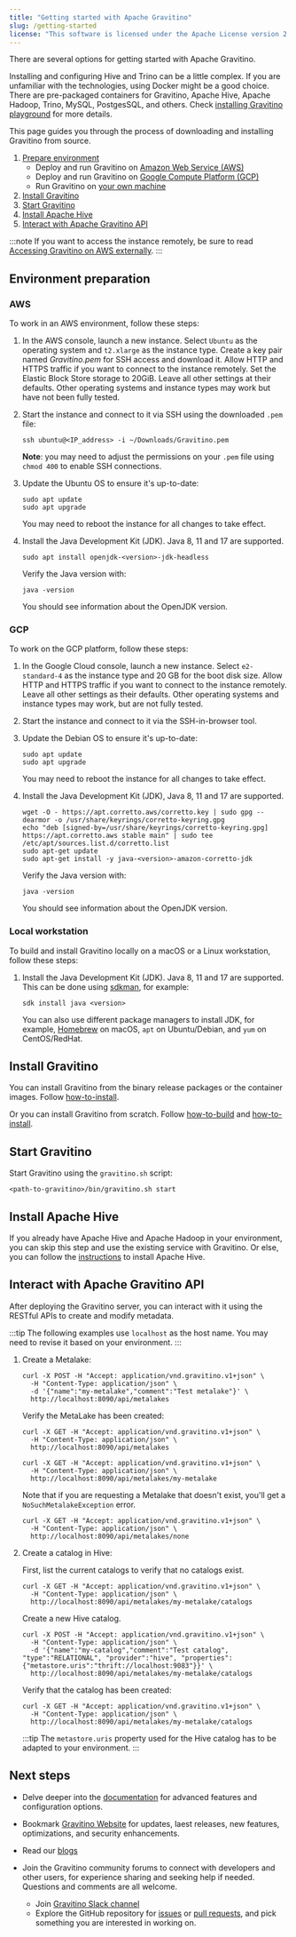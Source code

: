 ```yaml
---
title: "Getting started with Apache Gravitino"
slug: /getting-started
license: "This software is licensed under the Apache License version 2."
---
```


There are several options for getting started with Apache Gravitino.

<!--Docker option-->
Installing and configuring Hive and Trino can be a little complex.
If you are unfamiliar with the technologies, using Docker might be a good choice.
There are pre-packaged containers for Gravitino, Apache Hive, Apache Hadoop,
Trino, MySQL, PostgesSQL, and others.
Check [installing Gravitino playground](./playground.md) for more details.

<!--Build from source-->
This page guides you through the process of downloading and installing Gravitino
from source.

1. [Prepare environment](#environment-preparation)
   - Deploy and run Gravitino on [Amazon Web Service (AWS)](#aws)
   - Deploy and run Gravitino on [Google Compute Platform (GCP)](#gcp)
   - Run Gravitino on [your own machine](#local-workstation)
1. [Install Gravitino](#install-gravitino)
1. [Start Gravitino](#start-gravitino)
1. [Install Apache Hive](#install-apache-hive)
1. [Interact with Apache Gravitino API](#interact-with-apache-gravitino-api)

:::note
If you want to access the instance remotely, be sure to read
[Accessing Gravitino on AWS externally](./aws-remote-access.md).
:::

## Environment preparation

### AWS

To work in an AWS environment, follow these steps:

1. In the AWS console, launch a new instance.
   Select `Ubuntu` as the operating system and `t2.xlarge` as the instance type.
   Create a key pair named *Gravitino.pem* for SSH access and download it.
   Allow HTTP and HTTPS traffic if you want to connect to the instance remotely.
   Set the Elastic Block Store storage to 20GiB.
   Leave all other settings at their defaults.
   Other operating systems and instance types may work but have not been fully tested.

1. Start the instance and connect to it via SSH using the downloaded `.pem` file:

   ```shell
   ssh ubuntu@<IP_address> -i ~/Downloads/Gravitino.pem
   ```

   **Note**: you may need to adjust the permissions on your `.pem` file using
   `chmod 400` to enable SSH connections.

1. Update the Ubuntu OS to ensure it's up-to-date:

   ```shell
   sudo apt update
   sudo apt upgrade
   ```

   <!--TODO: need Red Hat commands?-->
   You may need to reboot the instance for all changes to take effect.

1. Install the Java Development Kit (JDK). Java 8, 11 and 17 are supported.

   ```shell
   sudo apt install openjdk-<version>-jdk-headless
   ```

   Verify the Java version with:

   ```shell
   java -version
   ```

   You should see information about the OpenJDK version.

### GCP

To work on the GCP platform, follow these steps:

1. In the Google Cloud console, launch a new instance.
   Select `e2-standard-4` as the instance type and 20 GB for the boot disk size.
   Allow HTTP and HTTPS traffic if you want to connect to the instance remotely.
   Leave all other settings as their defaults.
   Other operating systems and instance types may work, but are not fully tested.

1. Start the instance and connect to it via the SSH-in-browser tool.

1. Update the Debian OS to ensure it's up-to-date:

   ```shell
   sudo apt update
   sudo apt upgrade
   ```

   You may need to reboot the instance for all changes to take effect.

1. Install the Java Development Kit (JDK), Java 8, 11 and 17 are supported.

   ```shell
   wget -O - https://apt.corretto.aws/corretto.key | sudo gpg --dearmor -o /usr/share/keyrings/corretto-keyring.gpg
   echo "deb [signed-by=/usr/share/keyrings/corretto-keyring.gpg] https://apt.corretto.aws stable main" | sudo tee /etc/apt/sources.list.d/corretto.list
   sudo apt-get update
   sudo apt-get install -y java-<version>-amazon-corretto-jdk
   ```

   Verify the Java version with:

   ```shell
   java -version
   ```

   You should see information about the OpenJDK version.

### Local workstation

To build and install Gravitino locally on a macOS or a Linux workstation,
follow these steps:

1. Install the Java Development Kit (JDK). Java 8, 11 and 17 are supported.
   This can be done using [sdkman](https://sdkman.io/), for example:

   ```shell
   sdk install java <version>
   ```

   You can also use different package managers to install JDK, for example,
   [Homebrew](https://brew.sh/) on macOS, `apt` on Ubuntu/Debian, and
   `yum` on CentOS/RedHat.

## Install Gravitino

You can install Gravitino from the binary release packages or the container images.
Follow [how-to-install](../how-to-install.md).

Or you can install Gravitino from scratch.
Follow [how-to-build](../develop/how-to-build.md) and [how-to-install](../how-to-install.md).

## Start Gravitino

Start Gravitino using the `gravitino.sh` script:

```shell
<path-to-gravitino>/bin/gravitino.sh start
```

## Install Apache Hive

If you already have Apache Hive and Apache Hadoop in your environment,
you can skip this step and use the existing service with Gravitino.
Or else, you can follow the [instructions](./hive.md) to install Apache Hive.

## Interact with Apache Gravitino API

After deploying the Gravitino server, you can interact with it
using the RESTful APIs to create and modify metadata.

:::tip
The following examples use `localhost` as the host name.
You may need to revise it based on your environment.
:::

1. Create a Metalake:

   ```shell
   curl -X POST -H "Accept: application/vnd.gravitino.v1+json" \
     -H "Content-Type: application/json" \
     -d '{"name":"my-metalake","comment":"Test metalake"}' \
     http://localhost:8090/api/metalakes
   ```

   Verify the MetaLake has been created:

   ```shell
   curl -X GET -H "Accept: application/vnd.gravitino.v1+json" \
     -H "Content-Type: application/json" \
     http://localhost:8090/api/metalakes

   curl -X GET -H "Accept: application/vnd.gravitino.v1+json" \
     -H "Content-Type: application/json" \
     http://localhost:8090/api/metalakes/my-metalake
   ```

   Note that if you are requesting a Metalake that doesn't exist, you'll get a
   `NoSuchMetalakeException` error.

   ```shell
   curl -X GET -H "Accept: application/vnd.gravitino.v1+json" \
     -H "Content-Type: application/json" \
     http://localhost:8090/api/metalakes/none
   ```

1. Create a catalog in Hive:

   First, list the current catalogs to verify that no catalogs exist.

   ```shell
   curl -X GET -H "Accept: application/vnd.gravitino.v1+json" \
     -H "Content-Type: application/json" \
     http://localhost:8090/api/metalakes/my-metalake/catalogs
   ```

   Create a new Hive catalog.

   ```shell
   curl -X POST -H "Accept: application/vnd.gravitino.v1+json" \
     -H "Content-Type: application/json" \
     -d '{"name":"my-catalog","comment":"Test catalog", "type":"RELATIONAL", "provider":"hive", "properties":{"metastore.uris":"thrift://localhost:9083"}}' \
     http://localhost:8090/api/metalakes/my-metalake/catalogs
   ```

   Verify that the catalog has been created:

   ```shell
   curl -X GET -H "Accept: application/vnd.gravitino.v1+json" \
     -H "Content-Type: application/json" \
     http://localhost:8090/api/metalakes/my-metalake/catalogs
   ```

   :::tip
   The `metastore.uris` property used for the Hive catalog has to
   be adapted to your environment.
   :::

## Next steps

- Delve deeper into the [documentation](https://gravitino.apache.org/docs/latest)
  for advanced features and configuration options.

- Bookmark [Gravitino Website](https://gravitino.apache.org) for updates,
   laest releases, new features, optimizations, and security enhancements.

- Read our [blogs](https://gravitino.apache.org/blog)

- Join the Gravitino community forums to connect with developers and other users,
  for experience sharing and seeking help if needed.
  Questions and comments are all welcome.

  - Join [Gravitino Slack channel](https://the-asf.slack.com)
  - Explore the GitHub repository for [issues](https://github.com/apache/gravitino/issues)
    or [pull requests](https://github.com/apache/gravitino/pulls),
    and pick something you are interested in working on.

<img src="https://analytics.apache.org/matomo.php?idsite=62&rec=1&bots=1&action_name=GettingStarted" alt="" />

